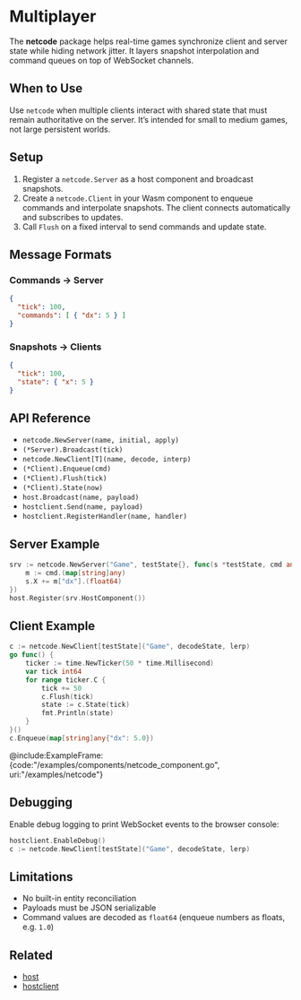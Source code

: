 # Multiplayer

The **netcode** package helps real-time games synchronize client and server state while hiding network jitter. It layers snapshot interpolation and command queues on top of WebSocket channels.

## When to Use

Use `netcode` when multiple clients interact with shared state that must remain authoritative on the server. It’s intended for small to medium games, not large persistent worlds.

## Setup

1. Register a `netcode.Server` as a host component and broadcast snapshots.
2. Create a `netcode.Client` in your Wasm component to enqueue commands and interpolate snapshots. The client connects automatically and subscribes to updates.
3. Call `Flush` on a fixed interval to send commands and update state.

## Message Formats

### Commands → Server

```json
{
  "tick": 100,
  "commands": [ { "dx": 5 } ]
}
```

### Snapshots → Clients

```json
{
  "tick": 100,
  "state": { "x": 5 }
}
```

## API Reference

* `netcode.NewServer(name, initial, apply)`
* `(*Server).Broadcast(tick)`
* `netcode.NewClient[T](name, decode, interp)`
* `(*Client).Enqueue(cmd)`
* `(*Client).Flush(tick)`
* `(*Client).State(now)`
* `host.Broadcast(name, payload)`
* `hostclient.Send(name, payload)`
* `hostclient.RegisterHandler(name, handler)`

## Server Example

```go
srv := netcode.NewServer("Game", testState{}, func(s *testState, cmd any) {
    m := cmd.(map[string]any)
    s.X += m["dx"].(float64)
})
host.Register(srv.HostComponent())
```

## Client Example

```go
c := netcode.NewClient[testState]("Game", decodeState, lerp)
go func() {
    ticker := time.NewTicker(50 * time.Millisecond)
    var tick int64
    for range ticker.C {
        tick += 50
        c.Flush(tick)
        state := c.State(tick)
        fmt.Println(state)
    }
}()
c.Enqueue(map[string]any{"dx": 5.0})
```

@include\:ExampleFrame:{code:"/examples/components/netcode\_component.go", uri:"/examples/netcode"}

## Debugging

Enable debug logging to print WebSocket events to the browser console:

```go
hostclient.EnableDebug()
c := netcode.NewClient[testState]("Game", decodeState, lerp)
```

## Limitations

* No built-in entity reconciliation
* Payloads must be JSON serializable
* Command values are decoded as `float64` (enqueue numbers as floats, e.g. `1.0`)

## Related

* [host](../api/host)
* [hostclient](../api/hostclient)
